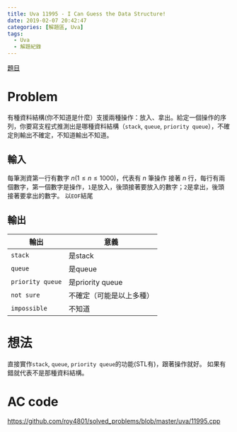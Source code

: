 ```yaml
---
title: Uva 11995 - I Can Guess the Data Structure!
date: 2019-02-07 20:42:47
categories: [解題區, Uva]
tags:
  - Uva
  - 解題紀錄
---
```


[題目](https://uva.onlinejudge.org/index.php?option=com_onlinejudge&Itemid=8&page=show_problem&problem=3146)

# Problem

有種資料結構(你不知道是什麼）支援兩種操作：放入、拿出。給定一個操作的序列，你要寫支程式推測出是哪種資料結構（`stack`, `queue`, `priority queue`），不確定則輸出不確定，不知道輸出不知道。

## 輸入

每筆測資第一行有數字 $n$($1 \le n \le{1000}$)，代表有 $n$ 筆操作
接著 $n$ 行，每行有兩個數字，第一個數字是操作，`1`是放入，後頭接著要放入的數字；`2`是拿出，後頭接著要拿出的數字。
以`EOF`結尾

## 輸出

| 輸出 | 意義 |
| -- | -- |
| `stack` | 是stack |
| `queue` | 是queue |
| `priority queue` | 是priority queue |
| `not sure` | 不確定（可能是以上多種） |
| `impossible` | 不知道 |

# 想法

直接實作`stack`, `queue`, `priority queue`的功能(STL有)，跟著操作就好。
如果有錯就代表不是那種資料結構。

# AC code

https://github.com/roy4801/solved_problems/blob/master/uva/11995.cpp



